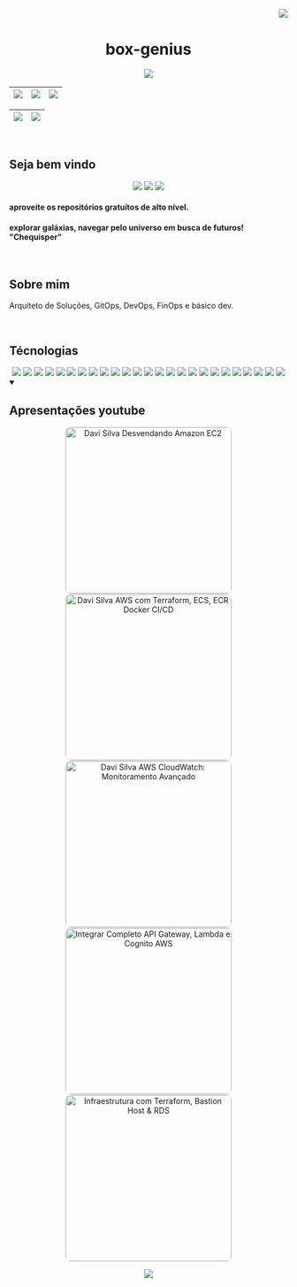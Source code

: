 <!-- <div align="center"> -->
<img align="right" src="https://komarev.com/ghpvc/?username=box-genius&color=ff69b4"><br>

<div align="center">

# box-genius
<p align="center">
    <img src="https://capsule-render.vercel.app/api?type=waving&height=300&color=000000&fontColor=FF0000&text=Welcome!&fontSize=90&animation=twinkling&fontAlignY=30&desc=I%20am%20box-genius%20&descSize=30" />
</p>



| ![](http://github-profile-summary-cards.vercel.app/api/cards/stats?username=box-genius&theme=tokyonight) | ![](http://github-profile-summary-cards.vercel.app/api/cards/repos-per-language?username=box-genius&hide=Html&theme=tokyonight) | ![](http://github-profile-summary-cards.vercel.app/api/cards/most-commit-language?username=box-genius&theme=tokyonight) |
| :------------------------------------------------------------------------------------------------------: | :-----------------------------------------------------------------------------------------------------------------------------: | :---------------------------------------------------------------------------------------------------------------------: |

| ![](http://github-profile-summary-cards.vercel.app/api/cards/profile-details?username=box-genius&theme=tokyonight) | ![](https://github-readme-streak-stats.herokuapp.com/?user=box-genius&theme=tokyonight&hide_border=true&date_format=M%20j%5B%2C%20Y%5D&background=1A1B27&stroke=35AFA3&ring=BF91F3&fire=BF91F3&currStreakNum=BF91F3&sideNums=BF91F3&currStreakLabel=BF91F3&sideLabels=BF91F3&dates=35AFA3) |
| :----------------------------------------------------------------------------------------------------------------: | :----------------------------------------------------------------------------------------------------------------------------------------------------------------------------------------------------------------------------------------------------------------------------------------: |

</div>

<br>

## Seja bem vindo

<p align="center">
    <a href="https://github.com/box-genius" target="_blank"><img src="https://img.shields.io/badge/GitHub-100000?style=for-the-badge&logo=github&logoColor=white"></a>
    <a href="https://www.linkedin.com/in/davi-santos-cardoso-da-silva-b4678524a/" target="_blank"><img src="https://img.shields.io/badge/-LinkedIn-%230077B5?style=for-the-badge&logo=linkedin&logoColor=white"></a>
    <a href = "mailto:devops.davi@gmail.com"><img src="https://img.shields.io/badge/Gmail-D14836?style=for-the-badge&logo=gmail&logoColor=white"></a>
</p>

#### aproveite os repositórios gratuítos de alto nível.

#### explorar galáxias, navegar pelo universo em busca de futuros! "Chequisper"

<br>

## Sobre mim

Arquiteto de Soluções, GitOps, DevOps, FinOps e básico dev.

<br>

## Técnologias

<!--  <img height="160em" src="https://github-readme-stats.vercel.app/api?username=andreinaoliveira&show_icons=true&theme=synthwave&include_all_commits=true&count_private=true%22/"> -->
<div align="center">
<img src="https://img.shields.io/badge/AWS-232F3E?style=for-the-badge&logo=amazon-aws&logoColor=white">
<img src="https://img.shields.io/badge/GitBucket-0052CC?style=for-the-badge&logo=git&logoColor=white">
  <img src="https://img.shields.io/badge/CI%2FCD-GitLab-FCA121?style=for-the-badge&logo=gitlab">
  <img src="https://img.shields.io/badge/GitHub-181717?style=for-the-badge&logo=github&logoColor=white">
   <img src="https://img.shields.io/badge/Jenkins-D24939?style=for-the-badge&logo=jenkins&logoColor=white">
    <img src="https://img.shields.io/badge/Terraform-623CE4?style=for-the-badge&logo=terraform&logoColor=white">
   <img src="https://img.shields.io/badge/Kubernetes-326CE5?style=for-the-badge&logo=kubernetes&logoColor=white">
   <img src="https://img.shields.io/badge/Docker-2496ED?style=for-the-badge&logo=docker&logoColor=white">
   <img src="https://img.shields.io/badge/Vagrant-1563FF?style=for-the-badge&logo=vagrant&logoColor=white">
  <!-- Python --> <img src="https://img.shields.io/badge/Python-FFD43B?style=for-the-badge&logo=python&logoColor=blue">
  <img src="https://img.shields.io/badge/Java-007396?style=for-the-badge&logo=java&logoColor=white">
  <!-- JavaScript --> <img src="https://img.shields.io/badge/JavaScript-323330?style=for-the-badge&logo=javascript&logoColor=F7DF1E">
    <img src="https://img.shields.io/badge/Ansible-EE0000?style=for-the-badge&logo=ansible&logoColor=white">
  <img src="https://img.shields.io/badge/Bash-4EAA25?style=for-the-badge&logo=gnu-bash&logoColor=white">
  <!-- Json --> <img src="https://img.shields.io/badge/json-5E5C5C?style=for-the-badge&logo=json&logoColor=white">
  <!-- Selenium --> <img src="https://img.shields.io/badge/Selenium-008000?style=for-the-badge&logo=Selenium&logoColor=white">
  <!-- Postman --> <img src="https://img.shields.io/badge/Postman-EF5B25?style=for-the-badge&logo=Postman&logoColor=white">
  <img src="https://img.shields.io/badge/VirtualBox-183A61?style=for-the-badge&logo=virtualbox&logoColor=white">
  <img src="https://img.shields.io/badge/PostgreSQL-336791?style=for-the-badge&logo=postgresql&logoColor=white">
  <!-- SQL --> <img src="https://img.shields.io/badge/Microsoft%20SQL%20Server-CC2927?style=for-the-badge&logo=microsoft%20sql%20server&logoColor=white">
  <img src="https://img.shields.io/badge/MySQL-4479A1?style=for-the-badge&logo=mysql&logoColor=white">
  <img src="https://img.shields.io/badge/Windows-0078D6?style=for-the-badge&logo=windows&logoColor=white">
  <img src="https://img.shields.io/badge/Linux-FCC624?style=for-the-badge&logo=linux&logoColor=black">
  <img src="https://img.shields.io/badge/VPN-FF4500?style=for-the-badge&logo=vpn&logoColor=white">
<img src="https://img.shields.io/badge/Photoshop-31A8FF?style=for-the-badge&logo=adobe-photoshop&logoColor=white">
  <br>
</div>

<details open> 
  <summary><h2>Apresentações youtube</h2></summary>
   <p align="center">
       
<!-- BEGIN YOUTUBE-CARDS -->
<div align="center">
  <a href="https://www.youtube.com/watch?v=Wudty2ufZ3U">
    <img src="https://ytcards.demolab.com/?id=Wudty2ufZ3U&tg&title=Davi+Silva+Desvendando+Amazon+EC2&lang=en&timestamp=1636628400&background_color=%230d1117&title_color=%23ffffff&stats_color=%23dedede&max_title_lines=1&width=200&border_radius=5&duration=436" alt="Davi Silva Desvendando Amazon EC2" width="300" style="border: 1px solid #ddd; border-radius: 10px;">
  </a>
  <a href="https://www.youtube.com/watch?v=9xcj7iifuRc">
    <img src="https://ytcards.demolab.com/?id=9xcj7iifuRc&title=Davi+Silva+AWS+com+Terraform%2C+ECS%2C+ECR+Docker+CI%2FCD&lang=en&timestamp=1636628400&background_color=%230d1117&title_color=%23ffffff&stats_color=%23dedede&max_title_lines=1&width=200&border_radius=5&duration=436" alt="Davi Silva AWS com Terraform, ECS, ECR Docker CI/CD" width="300" style="border: 1px solid #ddd; border-radius: 10px;">
  </a>
  <a href="https://www.youtube.com/watch?v=MNlxRq-bCSk">
    <img src="https://ytcards.demolab.com/?id=MNlxRq-bCSk&title=Davi+Silva+AWS+CloudWatch%3A+Monitoramento+Avan%C3%A7ado&lang=en&timestamp=1636628400&background_color=%230d1117&title_color=%23ffffff&stats_color=%23dedede&max_title_lines=1&width=200&border_radius=5&duration=436" alt="Davi Silva AWS CloudWatch: Monitoramento Avançado" width="300" style="border: 1px solid #ddd; border-radius: 10px;">
  </a>
  <a href="https://www.youtube.com/watch?v=-8ssXnjnws8">
    <img src="https://ytcards.demolab.com/?id=-8ssXnjnws8&tg&title=Integrar+Completo+API+Gateway%2C+Lambda+e+Cognito+AWS&lang=en&timestamp=1636628400&background_color=%230d1117&title_color=%23ffffff&stats_color=%23dedede&max_title_lines=1&width=200&border_radius=5&duration=436" alt="Integrar Completo API Gateway, Lambda e Cognito AWS" width="300" style="border: 1px solid #ddd; border-radius: 10px;">
  </a>
  <a href="https://www.youtube.com/watch?v=RAFW7plRaUY">
    <img src="https://ytcards.demolab.com/?id=RAFW7plRaUY&tg&title=Infraestrutura+com+Terraform%2C+Bastion+Host+%26+RDS&lang=en&timestamp=1636628400&background_color=%230d1117&title_color=%23ffffff&stats_color=%23dedede&max_title_lines=1&width=200&border_radius=5&duration=436" alt="Infraestrutura com Terraform, Bastion Host & RDS" width="300" style="border: 1px solid #ddd; border-radius: 10px;">
  </a>
</div>


<!-- END YOUTUBE-CARDS -->
</p>
</details>



<!-- Footer Animated Image -->
<p align="center">
    <img src="https://capsule-render.vercel.app/api?type=waving&height=300&color=000000&fontColor=FF0000&text=Obrigado%20pela%20visita%20&fontSize=60&animation=twinkling&fontAlignY=30&desc=%20Volte%20sempre%20&descSize=30&section=footer" />
</p>
